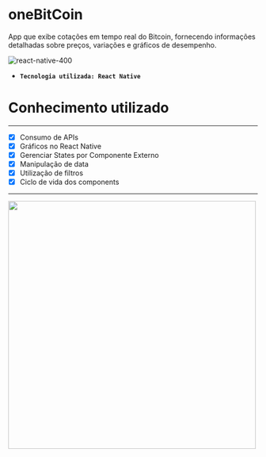 # oneBitCoin
App que exibe cotações em tempo real do Bitcoin, fornecendo informações detalhadas sobre preços, variações e gráficos de desempenho.

![react-native-400](https://github.com/Morettegustavo/oneBitCoin/assets/88351614/508a7c10-0df4-4daf-9463-94a9161666c1)

* **`Tecnologia utilizada: React Native`**

# Conhecimento utilizado
***
- [x] Consumo de APIs 
- [x] Gráficos no React Native
- [x] Gerenciar States por Componente Externo
- [x] Manipulação de data
- [x] Utilização de filtros
- [x] Ciclo de vida dos components

***
<img src="https://github.com/Morettegustavo/oneBitCoin/assets/88351614/57cf52f4-98f7-4e50-b66e-ef449360b200" height="500rem"/>

